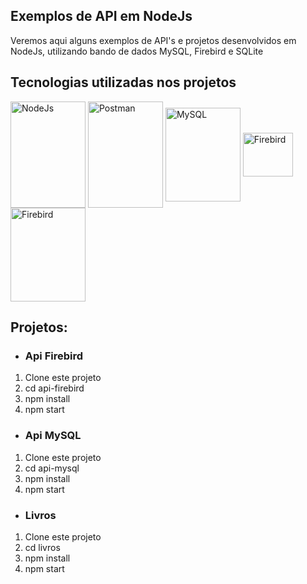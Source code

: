 ## Exemplos de API em NodeJs



Veremos aqui alguns exemplos de API's e projetos desenvolvidos em NodeJs, utilizando bando de dados MySQL, Firebird e SQLite



## Tecnologias utilizadas nos projetos

<div style="display: inline_block">
<img  align="center" alt="NodeJs" height="170" width="120" src="https://cdn.jsdelivr.net/gh/devicons/devicon/icons/nodejs/nodejs-original-wordmark.svg" />
<img  align="center" alt="Postman" height="170" width="120" src="https://www.svgrepo.com/show/354201/postman.svg" /> 
<img align="center" alt="MySQL" height="150" width="120"  src="https://cdn.jsdelivr.net/gh/devicons/devicon/icons/mysql/mysql-original-wordmark.svg" />
<img align="center" alt="Firebird" height="70" width="80"  src="https://firebirdsql.org/file/about/firebird-logo-48.png" />
<img align="center" alt="Firebird" height="150" width="120"  src="https://cdn.jsdelivr.net/gh/devicons/devicon/icons/sqlite/sqlite-original-wordmark.svg" />
</div> 




## Projetos:



- ### **Api Firebird**


1. Clone este projeto
2. cd api-firebird
3. npm install
4. npm start






- ### Api MySQL


1. Clone este projeto
2. cd api-mysql
3. npm install
4. npm start



- ### Livros

1. Clone este projeto
2. cd livros
3. npm install
4. npm start

